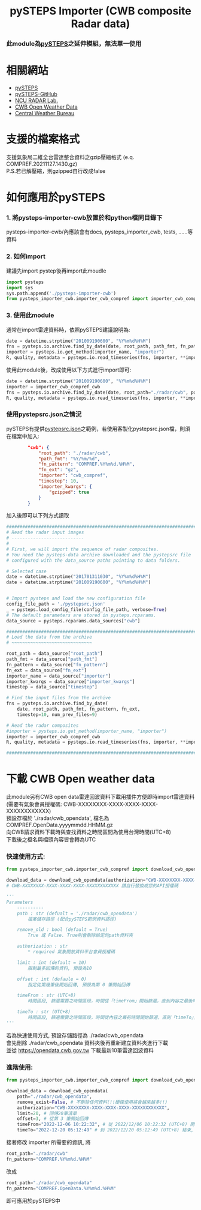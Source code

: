 <h1 align="center">pySTEPS Importer (CWB composite Radar data)</h1>

### 此module為[pySTEPS](https://github.com/pySTEPS/pysteps)之延伸模組，無法單一使用


# 相關網站
* [pySTEPS](https://pysteps.readthedocs.io)
* [pySTEPS-GitHub](https://github.com/pySTEPS/pysteps)
* [NCU RADAR Lab.](http://radar.atm.ncu.edu.tw)
* [CWB Open Weather Data](https://opendata.cwb.gov.tw)
* [Central Weather Bureau](https://www.cwb.gov.tw)


# 支援的檔案格式
支援氣象局二維全台雷達整合資料之gzip壓縮格式 (e.q. COMPREF.20211127.1430.gz)<br>
P.S.若已解壓縮，則gzipped自行改成false


# 如何應用於pySTEPS
### 1. 將pysteps-importer-cwb放置於和python檔同目錄下
pysteps-importer-cwb/內應該會有docs, pysteps_importer_cwb, tests, ......等資料


### 2. 如何import
建議先import pystep後再import此moudle
```python
import pysteps
import sys
sys.path.append('./pysteps-importer-cwb')
from pysteps_importer_cwb.importer_cwb_compref import importer_cwb_compref_cwb
```

### 3. 使用此module
通常在import雷達資料時，依照pySTEPS建議說明為:
```python
date = datetime.strptime("201009190600", "%Y%m%d%H%M")
fns = pysteps.io.archive.find_by_date(date, root_path, path_fmt, fn_pattern, fn_ext, timestep=10, num_prev_files=9)
importer = pysteps.io.get_method(importer_name, "importer")
R, quality, metadata = pysteps.io.read_timeseries(fns, importer, **importer_kwargs)
```

使用此module後，改成使用以下方式進行import即可:
```python
date = datetime.strptime("201009190600", "%Y%m%d%H%M")
importer = importer_cwb_compref_cwb
fns = pysteps.io.archive.find_by_date(date, root_path="./radar/cwb", path_fmt="%Y/%m/%d", fn_pattern="COMPREF.%Y%m%d.%H%M", fn_ext="gz", timestep=10, num_prev_files=9)
R, quality, metadata = pysteps.io.read_timeseries(fns, importer, **importer_kwargs)
```

### 使用pystepsrc.json之情況
pySTEPS有提供[pystepsrc.json](https://pysteps.readthedocs.io/en/stable/user_guide/pystepsrc_example.html)之範例，若使用客製化pystepsrc.json檔，則須在檔案中加入:
```json
        "cwb": {
            "root_path": "./radar/cwb",
            "path_fmt": "%Y/%m/%d",
            "fn_pattern": "COMPREF.%Y%m%d.%H%M",
            "fn_ext": "gz",
            "importer": "cwb_compref",
            "timestep": 10,
            "importer_kwargs": {
                "gzipped": true
            }
        }
```

加入後即可以下列方式讀取
```python
################################################################################
# Read the radar input images
# ---------------------------
#
# First, we will import the sequence of radar composites.
# You need the pysteps-data archive downloaded and the pystepsrc file
# configured with the data_source paths pointing to data folders.

# Selected case
date = datetime.strptime("201701311030", "%Y%m%d%H%M")
date = datetime.strptime("201009190600", "%Y%m%d%H%M")


# Import pysteps and load the new configuration file
config_file_path = './pystepsrc.json'
_ = pysteps.load_config_file(config_file_path, verbose=True)
# The default parameters are stored in pysteps.rcparams.
data_source = pysteps.rcparams.data_sources["cwb"]

###############################################################################
# Load the data from the archive
# ~~~~~~~~~~~~~~~~~~~~~~~~~~~~~~

root_path = data_source["root_path"]
path_fmt = data_source["path_fmt"]
fn_pattern = data_source["fn_pattern"]
fn_ext = data_source["fn_ext"]
importer_name = data_source["importer"]
importer_kwargs = data_source["importer_kwargs"]
timestep = data_source["timestep"]

# Find the input files from the archive
fns = pysteps.io.archive.find_by_date(
    date, root_path, path_fmt, fn_pattern, fn_ext,
    timestep=10, num_prev_files=9)

# Read the radar composites
#importer = pysteps.io.get_method(importer_name, "importer")
importer = importer_cwb_compref_cwb
R, quality, metadata = pysteps.io.read_timeseries(fns, importer, **importer_kwargs)

###############################################################################
```

# 下載 CWB Open weather data
此module另有CWB open data雷達回波資料下載用插件方便即時import雷達資料<br>
(需要有氣象會員授權碼: CWB-XXXXXXXX-XXXX-XXXX-XXXX-XXXXXXXXXXXX)<br>
預設存檔於 './radar/cwb_opendata', 檔名為COMPREF.OpenData.yyyymmdd.HHMM.gz<br>
向CWB請求資料下載時與查找資料之時間區間為使用台灣時間(UTC+8)<br>
下載後之檔名與檔頭內容皆會轉為UTC<br>

### 快速使用方式:
```python
from pysteps_importer_cwb.importer_cwb_compref import download_cwb_opendata

download_data = download_cwb_opendata(authorization="CWB-XXXXXXXX-XXXX-XXXX-XXXX-XXXXXXXXXXXX")
# CWB-XXXXXXXX-XXXX-XXXX-XXXX-XXXXXXXXXXXX 請自行替換成您的API授權碼

'''
Parameters
    ----------
    path : str (defualt = './radar/cwb_opendata')
        檔案儲存路徑 (配合pySTEPS範例資料路徑)

    remove_old : bool (default = True)
        True 或 False. True則會刪除給定的path資料夾

    authorization : str
        * required 氣象開放資料平台會員授權碼

    limit : int (default = 10)
        限制最多回傳的資料, 預設為10

    offset : int (defaule = 0)
        指定從第幾筆後開始回傳, 預設為第 0 筆開始回傳

    timeFrom : str (UTC+8)
        時間區段, 篩選需要之時間區段，時間從「timeFrom」開始篩選，直到內容之最後時間，並可與參數「timeTo」 合併使用，格式為「yyyy-MM-dd hh:mm:ss」

    timeTo : str (UTC+8)
        時間區段, 篩選需要之時間區段，時間從內容之最初時間開始篩選，直到「timeTo」，並可與參數「timeFrom」 合併使用，格式為「yyyy-MM-ddThh:mm:ss」
'''
```

若為快速使用方式, 預設存儲路徑為 ./radar/cwb_opendata<br>
會先刪除 ./radar/cwb_opendata 資料夾後再重新建立資料夾進行下載<br>
並從 https://opendata.cwb.gov.tw 下載最新10筆雷達回波資料<br>

### 進階使用:
```python
from pysteps_importer_cwb.importer_cwb_compref import download_cwb_opendata

download_data = download_cwb_opendata(
    path="./radar/cwb_opendata",
    remove_exist=False, # 不刪除任何資料(!!硬碟使用將會越來越多!!)
    authorization="CWB-XXXXXXXX-XXXX-XXXX-XXXX-XXXXXXXXXXXX",
    limit=20, # 回傳20筆清單
    offset=3, # 從第 3 筆開始回傳
    timeFrom="2022-12-06 10:22:32", # 從 2022/12/06 10:22:32 (UTC+8) 開始
    timeTo="2022-12-20 05:12:49" # 到 2022/12/20 05:12:49 (UTC+8) 結束, 此時間段CWB擁有的資料
```

接著修改 importer 所需要的資訊, 將
```python
root_path="./radar/cwb"
fn_pattern="COMPREF.%Y%m%d.%H%M"
```
改成
```python
root_path="./radar/cwb_opendata"
fn_pattern="COMPREF.OpenData.%Y%m%d.%H%M"
```
即可應用於pySTEPS中
